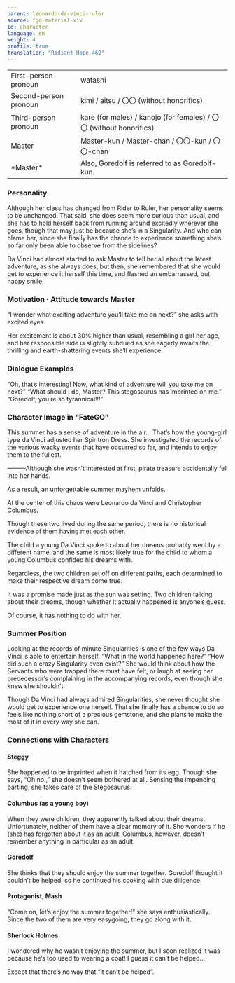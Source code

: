 ```yaml
---
parent: leonardo-da-vinci-ruler
source: fgo-material-xiv
id: character
language: en
weight: 4
profile: true
translation: "Radiant-Hope-469"
---
```


<table>
  <tr><td>First-person pronoun</td><td>watashi</td></tr>
  <tr><td>Second-person pronoun</td><td>kimi / aitsu / 〇〇 (without honorifics)</td></tr>
  <tr><td>Third-person pronoun</td><td>kare (for males) / kanojo (for females) / 〇〇 (without honorifics)</td></tr>
  <tr><td>Master</td><td>Master-kun / Master-chan / 〇〇-kun / 〇〇-chan</td></tr>
  <tr><td>*Master*</td><td>Also, Goredolf is referred to as Goredolf-kun.</td></tr>
</table>

### Personality

Although her class has changed from Rider to Ruler, her personality seems to be unchanged. That said, she does seem more curious than usual, and she has to hold herself back from running around excitedly wherever she goes, though that may just be because she’s in a Singularity. And who can blame her, since she finally has the chance to experience something she’s so far only been able to observe from the sidelines?

Da Vinci had almost started to ask Master to tell her all about the latest adventure, as she always does, but then, she remembered that she would get to experience it herself this time, and flashed an embarrassed, but happy smile.

### Motivation · Attitude towards Master

“I wonder what exciting adventure you’ll take me on next?” she asks with excited eyes.

Her excitement is about 30% higher than usual, resembling a girl her age, and her responsible side is slightly subdued as she eagerly awaits the thrilling and earth-shattering events she’ll experience.

### Dialogue Examples

“Oh, that’s interesting! Now, what kind of adventure will you take me on next?”
“What should I do, Master? This stegosaurus has imprinted on me.”
“Goredolf, you’re so tyrannical!!!”

### Character Image in “FateGO”

This summer has a sense of adventure in the air…
That’s how the young-girl type da Vinci adjusted her Spiritron Dress.
She investigated the records of the various wacky events that have occurred so far, and intends to enjoy them to the fullest.

———Although she wasn’t interested at first, pirate treasure accidentally fell into her hands.

As a result, an unforgettable summer mayhem unfolds.

At the center of this chaos were Leonardo da Vinci and Christopher Columbus.

Though these two lived during the same period, there is no historical evidence of them having met each other.

The child a young Da Vinci spoke to about her dreams probably went by a different name, and the same is most likely true for the child to whom a young Columbus confided his dreams with.

Regardless, the two children set off on different paths, each determined to make their respective dream come true.

It was a promise made just as the sun was setting.
Two children talking about their dreams, though whether it actually happened is anyone’s guess.

Of course, it has nothing to do with her.

### Summer Position

Looking at the records of minute Singularities is one of the few ways Da Vinci is able to entertain herself.
“What in the world happened here?” “How did such a crazy Singularity even exist?”
She would think about how the Servants who were trapped there must have felt, or laugh at seeing her predecessor’s complaining in the accompanying records, even though she knew she shouldn’t.

Though Da Vinci had always admired Singularities, she never thought she would get to experience one herself. That she finally has a chance to do so feels like nothing short of a precious gemstone, and she plans to make the most of it in every way she can.

### Connections with Characters

#### Steggy

She happened to be imprinted when it hatched from its egg.
Though she says, “Oh no.,” she doesn’t seem bothered at all.
Sensing the impending parting, she takes care of the Stegosaurus.

#### Columbus (as a young boy)

When they were children, they apparently talked about their dreams.
Unfortunately, neither of them have a clear memory of it.
She wonders if he (she) has forgotten about it as an adult.
Columbus, however, doesn’t remember anything in particular as an adult.

#### Goredolf

She thinks that they should enjoy the summer together.
Goredolf thought it couldn’t be helped, so he continued his cooking with due diligence.

#### Protagonist, Mash

“Come on, let’s enjoy the summer together!” she says enthusiastically. Since the two of them are very easygoing, they go along with it.

#### Sherlock Holmes

I wondered why he wasn’t enjoying the summer, but I soon realized it was because he’s too used to wearing a coat! I guess it can’t be helped…

Except that there’s no way that “it can’t be helped”.
